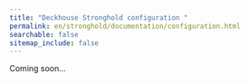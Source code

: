 ```yaml
---
title: "Deckhouse Stronghold configuration "
permalink: en/stronghold/documentation/configuration.html
searchable: false
sitemap_include: false
---
```


Coming soon...
